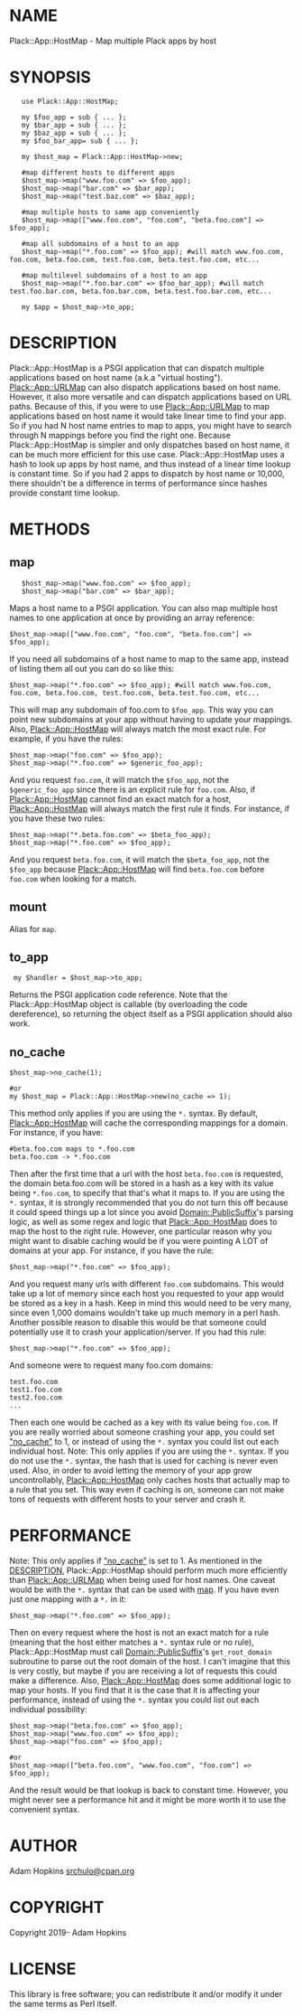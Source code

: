 # NAME

Plack::App::HostMap - Map multiple Plack apps by host

# SYNOPSIS

       use Plack::App::HostMap;
    
       my $foo_app = sub { ... };
       my $bar_app = sub { ... };
       my $baz_app = sub { ... };
       my $foo_bar_app= sub { ... };
    
       my $host_map = Plack::App::HostMap->new;

       #map different hosts to different apps
       $host_map->map("www.foo.com" => $foo_app);
       $host_map->map("bar.com" => $bar_app);
       $host_map->map("test.baz.com" => $baz_app);

       #map multiple hosts to same app conveniently
       $host_map->map(["www.foo.com", "foo.com", "beta.foo.com"] => $foo_app);

       #map all subdomains of a host to an app
       $host_map->map("*.foo.com" => $foo_app); #will match www.foo.com, foo.com, beta.foo.com, test.foo.com, beta.test.foo.com, etc...

       #map multilevel subdomains of a host to an app
       $host_map->map("*.foo.bar.com" => $foo_bar_app); #will match test.foo.bar.com, beta.foo.bar.com, beta.test.foo.bar.com, etc...
    
       my $app = $host_map->to_app;
    

# DESCRIPTION

Plack::App::HostMap is a PSGI application that can dispatch multiple
applications based on host name (a.k.a "virtual hosting"). [Plack::App::URLMap](https://metacpan.org/pod/Plack::App::URLMap) can
also dispatch applications based on host name. However, it also more versatile and can dispatch
applications based on URL paths. Because of this, if you were to use [Plack::App::URLMap](https://metacpan.org/pod/Plack::App::URLMap) to map
applications based on host name it would take linear time to find your app. So if you had N host name entries
to map to apps, you might have to search through N mappings before you find the right one. Because Plack::App::HostMap
is simpler and only dispatches based on host name, it can be much more efficient for this use case. Plack::App::HostMap
uses a hash to look up apps by host name, and thus instead of a linear time lookup is constant time. So if you had 2 apps
to dispatch by host name or 10,000, there shouldn't be a difference in terms of performance since hashes provide constant
time lookup.

# METHODS

## map

       $host_map->map("www.foo.com" => $foo_app);
       $host_map->map("bar.com" => $bar_app);
    

Maps a host name to a PSGI application. You can also map multiple host names to
one application at once by providing an array reference:

    $host_map->map(["www.foo.com", "foo.com", "beta.foo.com"] => $foo_app);

If you need all subdomains of a host name to map to the same app, instead of listing them all out you can do so like this:

    $host_map->map("*.foo.com" => $foo_app); #will match www.foo.com, foo.com, beta.foo.com, test.foo.com, beta.test.foo.com, etc...

This will map any subdomain of foo.com to `$foo_app`. This way you can point new subdomains at your app without
having to update your mappings. Also, [Plack::App::HostMap](https://metacpan.org/pod/Plack::App::HostMap) will always match the most exact rule. For example, if you have the rules:

    $host_map->map("foo.com" => $foo_app);
    $host_map->map("*.foo.com" => $generic_foo_app);

And you request `foo.com`, it will match the `$foo_app`, not the `$generic_foo_app` since there is an explicit rule for `foo.com`. 
Also, if [Plack::App::HostMap](https://metacpan.org/pod/Plack::App::HostMap) cannot find an exact match for a host, [Plack::App::HostMap](https://metacpan.org/pod/Plack::App::HostMap) will always
match the first rule it finds. For instance, if you have these two rules:

    $host_map->map("*.beta.foo.com" => $beta_foo_app);
    $host_map->map("*.foo.com" => $foo_app);

And you request `beta.foo.com`, it will match the `$beta_foo_app`, not the `$foo_app` because [Plack::App::HostMap](https://metacpan.org/pod/Plack::App::HostMap) will find
`beta.foo.com` before `foo.com` when looking for a match. 

## mount

Alias for `map`.

## to\_app

     my $handler = $host_map->to_app;
    

Returns the PSGI application code reference. Note that the
Plack::App::HostMap object is callable (by overloading the code
dereference), so returning the object itself as a PSGI application
should also work.

## no\_cache

    $host_map->no_cache(1);

    #or
    my $host_map = Plack::App::HostMap->new(no_cache => 1);

This method only applies if you are using the `*.` syntax. By default, [Plack::App::HostMap](https://metacpan.org/pod/Plack::App::HostMap) will cache the corresponding
mappings for a domain. For instance, if you have:

    #beta.foo.com maps to *.foo.com
    beta.foo.com -> *.foo.com

Then after the first time that a url with the host `beta.foo.com` is requested, the domain beta.foo.com will be stored in a hash as 
a key with its value being `*.foo.com`, to specify that that's what it maps to.
If you are using the `*.` syntax, it is strongly recommended that you do not turn this off because it could speed things up a lot since you avoid
[Domain::PublicSuffix](https://metacpan.org/pod/Domain::PublicSuffix)'s parsing logic, as well as some regex and logic that [Plack::App::HostMap](https://metacpan.org/pod/Plack::App::HostMap) does to map the host to the right rule. However,
one particular reason why you might want to disable caching would be if you were pointing A LOT of domains at your app. For instance, if you have the rule:

    $host_map->map("*.foo.com" => $foo_app);

And you request many urls with different `foo.com` subdomains. This would take up a lot
of memory since each host you requested to your app would be stored as a key in a hash. Keep in mind this would need to be very many, since even 1,000
domains wouldn't take up much memory in a perl hash. Another possible reason
to disable this would be that someone could potentially use it to crash your application/server. If you had this rule:

    $host_map->map("*.foo.com" => $foo_app);

And someone were to request many foo.com domains:

    test.foo.com
    test1.foo.com
    test2.foo.com
    ...

Then each one would be cached as a key with its value being `foo.com`. If you are really worried about someone crashing your app, you could set ["no\_cache"](#no_cache) to 1, or instead of using
the `*.` syntax you could list out each individual host. Note: This only applies if you are using the `*.` syntax. If you do not use the `*.` syntax, the hash
that is used for caching is never even used. Also, in order to avoid letting the memory of your app grow uncontrollably, [Plack::App::HostMap](https://metacpan.org/pod/Plack::App::HostMap) only caches hosts that
actually map to a rule that you set. This way even if caching is on, someone can not make tons of requests with different hosts to your server and crash it.

# PERFORMANCE

Note: This only applies if ["no\_cache"](#no_cache) is set to 1. 
As mentioned in the [DESCRIPTION](#description), Plack::App::HostMap should perform
much more efficiently than [Plack::App::URLMap](https://metacpan.org/pod/Plack::App::URLMap) when being used for host names. One
caveat would be with the `*.` syntax that can be used with [map](#map). If you have even
just one mapping with a `*.` in it:

    $host_map->map("*.foo.com" => $foo_app);

Then on every request where the host is not an exact match for a rule (meaning that the host either matches a `*.` syntax rule or no rule), 
Plack::App::HostMap must call [Domain::PublicSuffix](https://metacpan.org/pod/Domain::PublicSuffix)'s `get_root_domain`
subroutine to parse out the root domain of the host. I can't imagine that this is very costly, but
maybe if you are receiving a lot of requests this could make a difference. Also, [Plack::App::HostMap](https://metacpan.org/pod/Plack::App::HostMap)
does some additional logic to map your hosts. If you find that it is the case that it is affecting your performance,
instead of using the `*.` syntax you could list out each individual possibility:

    $host_map->map("beta.foo.com" => $foo_app);
    $host_map->map("www.foo.com" => $foo_app);
    $host_map->map("foo.com" => $foo_app);

    #or
    $host_map->map(["beta.foo.com", "www.foo.com", "foo.com"] => $foo_app);

And the result would be that lookup is back to constant time. However, you might never see a performance hit
and it might be more worth it to use the convenient syntax.

# AUTHOR

Adam Hopkins <srchulo@cpan.org>

# COPYRIGHT

Copyright 2019- Adam Hopkins

# LICENSE

This library is free software; you can redistribute it and/or modify
it under the same terms as Perl itself.
